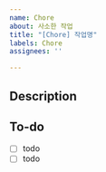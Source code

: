 ```yaml
---
name: Chore
about: 사소한 작업
title: "[Chore] 작업명"
labels: Chore
assignees: ''

---
```


## Description
<!-- 설명을 작성하세요. -->

## To-do
- [ ] todo
- [ ] todo

